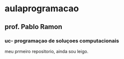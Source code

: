 # aulaprogramacao
## prof. Pablo Ramon
### uc- programaçao de soluçoes computacionais
meu prmeiro repositorio, ainda sou leigo.
